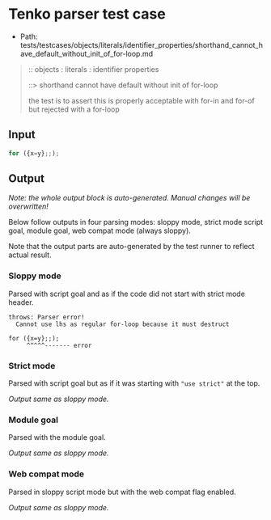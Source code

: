 # Tenko parser test case

- Path: tests/testcases/objects/literals/identifier_properties/shorthand_cannot_have_default_without_init_of_for-loop.md

> :: objects : literals : identifier properties
>
> ::> shorthand cannot have default without init of for-loop
>
> the test is to assert this is properly acceptable with for-in and for-of but rejected with a for-loop

## Input


`````js
for ({x=y};;);
`````

## Output

_Note: the whole output block is auto-generated. Manual changes will be overwritten!_

Below follow outputs in four parsing modes: sloppy mode, strict mode script goal, module goal, web compat mode (always sloppy).

Note that the output parts are auto-generated by the test runner to reflect actual result.

### Sloppy mode

Parsed with script goal and as if the code did not start with strict mode header.

`````
throws: Parser error!
  Cannot use lhs as regular for-loop because it must destruct

for ({x=y};;);
     ^^^^^------- error
`````

### Strict mode

Parsed with script goal but as if it was starting with `"use strict"` at the top.

_Output same as sloppy mode._

### Module goal

Parsed with the module goal.

_Output same as sloppy mode._

### Web compat mode

Parsed in sloppy script mode but with the web compat flag enabled.

_Output same as sloppy mode._

